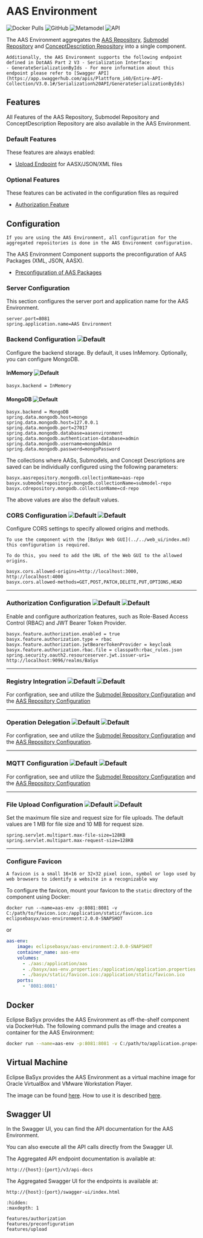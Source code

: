 # AAS Environment

![Docker Pulls](https://img.shields.io/docker/pulls/eclipsebasyx/aas-environment)
![GitHub](https://img.shields.io/github/license/eclipse-basyx/basyx-java-server-sdk)
![Metamodel](https://img.shields.io/badge/Metamodel-v3.0-yellow)
![API](https://img.shields.io/badge/API-v3.0-yellow)

The AAS Environment aggregates the [AAS Repository](../aas_repository/index.md), [Submodel Repository](../submodel_repository/index.md) and [ConceptDescription Repository](../cd_repository/index.md) into a single component.

```{note}
Additionally, the AAS Environment supports the following endpoint defined in DotAAS Part 2 V3 - Serialization Interface:
- GenerateSerializationByIds - For more information about this endpoint please refer to [Swagger API](https://app.swaggerhub.com/apis/Plattform_i40/Entire-API-Collection/V3.0.1#/Serialization%20API/GenerateSerializationByIds)
```

## Features
All Features of the AAS Repository, Submodel Repository and ConceptDescription Repository are also available in the AAS Environment.
### Default Features
These features are always enabled:
- [Upload Endpoint](./features/upload.md) for AASX/JSON/XML files

### Optional Features
These features can be activated in the configuration files as required
- [Authorization Feature](./features/authorization.md)


## Configuration

```{note}
If you are using the AAS Environment, all configuration for the aggregated repositories is done in the AAS Environment configuration.
```

The AAS Environment Component supports the preconfiguration of AAS Packages (XML, JSON, AASX).
- [Preconfiguration of AAS Packages](./features/preconfiguration.md)

### Server Configuration
This section configures the server port and application name for the AAS Environment.
```properties
server.port=8081
spring.application.name=AAS Environment
```

### Backend Configuration ![Default](https://img.shields.io/badge/required-true-red)
Configure the backend storage. By default, it uses InMemory. Optionally, you can configure MongoDB.
#### InMemory ![Default](https://img.shields.io/badge/default-true-blue)
```properties
basyx.backend = InMemory
```
#### MongoDB ![Default](https://img.shields.io/badge/default-false-blue)
```properties
basyx.backend = MongoDB
spring.data.mongodb.host=mongo
spring.data.mongodb.host=127.0.0.1
spring.data.mongodb.port=27017
spring.data.mongodb.database=aasenvironment
spring.data.mongodb.authentication-database=admin
spring.data.mongodb.username=mongoAdmin
spring.data.mongodb.password=mongoPassword
```

The collections where AASs, Submodels, and Concept Descriptions are saved can be individually configured using the following parameters:

```properties
basyx.aasrepository.mongodb.collectionName=aas-repo
basyx.submodelrepository.mongodb.collectionName=submodel-repo
basyx.cdrepository.mongodb.collectionName=cd-repo
```

The above values are also the default values.

### CORS Configuration ![Default](https://img.shields.io/badge/default-false-blue) ![Default](https://img.shields.io/badge/required-false-red)
Configure CORS settings to specify allowed origins and methods.

```{warning}
To use the component with the [BaSyx Web GUI](../../web_ui/index.md) this configuration is required.

To do this, you need to add the URL of the Web GUI to the allowed origins.
```

```properties
basyx.cors.allowed-origins=http://localhost:3000, http://localhost:4000
basyx.cors.allowed-methods=GET,POST,PATCH,DELETE,PUT,OPTIONS,HEAD
```
---

### Authorization Configuration ![Default](https://img.shields.io/badge/default-false-blue) ![Default](https://img.shields.io/badge/required-false-red)
Enable and configure authorization features, such as Role-Based Access Control (RBAC) and JWT Bearer Token Provider.
```properties
basyx.feature.authorization.enabled = true
basyx.feature.authorization.type = rbac
basyx.feature.authorization.jwtBearerTokenProvider = keycloak
basyx.feature.authorization.rbac.file = classpath:rbac_rules.json
spring.security.oauth2.resourceserver.jwt.issuer-uri= http://localhost:9096/realms/BaSyx

```
---

### Registry Integration ![Default](https://img.shields.io/badge/default-false-blue) ![Default](https://img.shields.io/badge/required-false-red)
For configration, see and utilize the [Submodel Repository Configuration](../submodel_repository/index.md) and the [AAS Repository Configuration](../aas_repository/index.md)

---

### Operation Delegation ![Default](https://img.shields.io/badge/default-true-blue) ![Default](https://img.shields.io/badge/required-false-red)
For configration, see and utilize the [Submodel Repository Configuration](../submodel_repository/index.md) and the [AAS Repository Configuration](../aas_repository/index.md).

---

### MQTT Configuration ![Default](https://img.shields.io/badge/default-false-blue) ![Default](https://img.shields.io/badge/required-false-red)
For configration, see and utilize the [Submodel Repository Configuration](../submodel_repository/index.md) and the [AAS Repository Configuration](../aas_repository/index.md)

---

### File Upload Configuration ![Default](https://img.shields.io/badge/default-true-blue) ![Default](https://img.shields.io/badge/required-false-red)
Set the maximum file size and request size for file uploads. The default values are 1 MB for file size and 10 MB for request size.
```properties
spring.servlet.multipart.max-file-size=128KB
spring.servlet.multipart.max-request-size=128KB
```
---

### Configure Favicon
```{note}
A favicon is a small 16×16 or 32×32 pixel icon, symbol or logo used by web browsers to identify a website in a recognizable way
```

To configure the favicon, mount your favicon to the `static` directory of the component using Docker:

```
docker run --name=aas-env -p:8081:8081 -v C:/path/to/favicon.ico:/application/static/favicon.ico eclipsebasyx/aas-environment:2.0.0-SNAPSHOT
```
or
```yaml
aas-env:
    image: eclipsebasyx/aas-environment:2.0.0-SNAPSHOT
    container_name: aas-env
    volumes:
      - ./aas:/application/aas
      - ./basyx/aas-env.properties:/application/application.properties
	  - ./basyx/static/favicon.ico:/application/static/favicon.ico
    ports:
      - '8081:8081'
```

## Docker

Eclipse BaSyx provides the AAS Environment as off-the-shelf component via DockerHub. The following command pulls the image and creates a container for the AAS Environment:

```bash
docker run --name=aas-env -p:8081:8081 -v C:/path/to/application.properties:/application/application.properties eclipsebasyx/aas-environment:2.0.0-SNAPSHOT
```

## Virtual Machine
Eclipse BaSyx provides the AAS Environment as a virtual machine image for Oracle VirtualBox and VMware Workstation Player. 

The image can be found [here](https://oc.iese.de/index.php/s/9JyJAuOlhh9vMUu). How to use it is described [here](../../../user_tutorials/virtualmachines/alpine_virtualmachine_setup_use.md).

## Swagger UI
In the Swagger UI, you can find the API documentation for the AAS Environment.

You can also execute all the API calls directly from the Swagger UI.

The Aggregated API endpoint documentation is available at:

	http://{host}:{port}/v3/api-docs
	
The Aggregated Swagger UI for the endpoints is available at:

	http://{host}:{port}/swagger-ui/index.html

```{toctree}
:hidden:
:maxdepth: 1

features/authorization
features/preconfiguration
features/upload
```